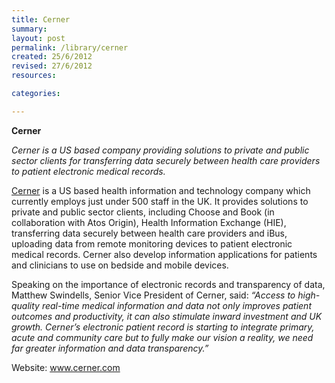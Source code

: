 ```yaml
---
title: Cerner
summary: 
layout: post
permalink: /library/cerner
created: 25/6/2012
revised: 27/6/2012
resources:

categories:

---
```


<p><strong>Cerner</strong></p>

<p><em>Cerner is a US based company providing solutions to private and public sector clients for transferring data securely between health care providers to patient electronic medical records.</em></p>
<p><a href="http://www.cerner.com" rel="nofollow">Cerner</a> is a US based health information and technology company which currently employs just under 500 staff in the UK. It provides solutions to private and public sector clients, including Choose and Book (in collaboration with Atos Origin), Health Information Exchange (HIE), transferring data securely between health care providers and iBus, uploading data from remote monitoring devices to patient electronic medical records. Cerner also develop information applications for patients and clinicians to use on bedside and mobile devices. </p>
<p>Speaking on the importance of electronic records and transparency of data, Matthew Swindells, Senior Vice President of Cerner, said: <em>“Access to high-quality real-time medical information and data not only improves patient outcomes and productivity, it can also stimulate inward investment and UK growth. Cerner’s electronic patient record is starting to integrate primary, acute and community care but to fully make our vision a reality, we need far greater information and data transparency.”</em></p>
<p>Website: <a href="http://www.cerner.com" rel="nofollow">www.cerner.com</a></p>
